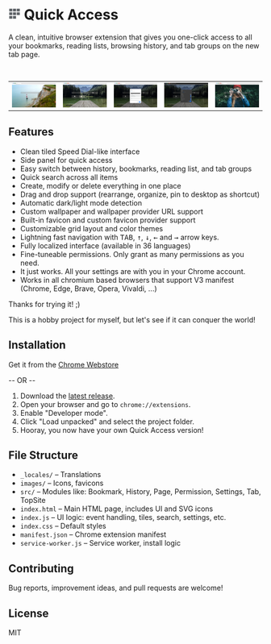 # <img alt="icon" src="images/icon-24.png"> Quick Access

A clean, intuitive browser extension that gives you one-click access to all your bookmarks, reading lists, browsing history, and tab groups on the new tab page.

<br>
<table border="0">
<tr>
  <td><a href="docs/screenshots/1_welcome.jpg"><img alt="screenshot 1" src="docs/screenshots/1_welcome.jpg"></a></td>
  <td><a href="docs/screenshots/2_bookmarks.jpg"><img alt="screenshot 2" src="docs/screenshots/2_bookmarks.jpg"></a></td>
  <td><a href="docs/screenshots/3_settings_1.jpg"><img alt="screenshot 3" src="docs/screenshots/3_settings_1.jpg"></a></td>
  <td><a href="docs/screenshots/4_settings_2.jpg"><img alt="screenshot 4" src="docs/screenshots/4_settings_2.jpg"></a></td>
  <td><a href="docs/screenshots/5_reading_lists.jpg"><img alt="screenshot 5" src="docs/screenshots/5_reading_lists.jpg"></a></td>
</tr>
</table>

## Features

- Clean tiled Speed Dial-like interface
- Side panel for quick access
- Easy switch between history, bookmarks, reading list, and tab groups 
- Quick search across all items
- Create, modify or delete everything in one place
- Drag and drop support (rearrange, organize, pin to desktop as shortcut)
- Automatic dark/light mode detection
- Custom wallpaper and wallpaper provider URL support
- Built-in favicon and custom favicon provider support
- Customizable grid layout and color themes
- Lightning fast navigation with <kbd>TAB</kbd>, <kbd>↑</kbd>, <kbd>↓</kbd>, <kbd>←</kbd> and <kbd>→</kbd> arrow keys.
- Fully localized interface (available in 36 languages)
- Fine-tuneable permissions. Only grant as many permissions as you need.
- It just works. All your settings are with you in your Chrome account.
- Works in all chromium based browsers that support V3 manifest (Chrome, Edge, Brave, Opera, Vivaldi, ...)

Thanks for trying it! ;)

This is a hobby project for myself, but let's see if it can conquer the world!

## Installation

Get it from the [Chrome Webstore](https://chromewebstore.google.com/detail/quick-access/pomnndfpgmpdpcjinlcihleaehhblchc)

-- OR -- 

1. Download the <a href="https://github.com/programmerg/quick-access/archive/refs/tags/v1.4.1.zip">latest release</a>.
2. Open your browser and go to `chrome://extensions`.
3. Enable "Developer mode".
4. Click "Load unpacked" and select the project folder.
5. Hooray, you now have your own Quick Access version!

## File Structure

- `_locales/` – Translations
- `images/` – Icons, favicons
- `src/` – Modules like: Bookmark, History, Page, Permission, Settings, Tab, TopSite
- `index.html` – Main HTML page, includes UI and SVG icons
- `index.js` – UI logic: event handling, tiles, search, settings, etc.
- `index.css` – Default styles
- `manifest.json` – Chrome extension manifest
- `service-worker.js` – Service worker, install logic

## Contributing

Bug reports, improvement ideas, and pull requests are welcome!

## License

MIT
